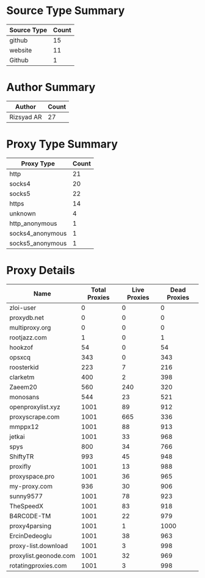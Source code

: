 # Source Type Summary

| Source Type | Count |
|-------------|-------|
| github | 15 |
| website | 11 |
| Github | 1 |


# Author Summary

| Author | Count |
|--------|-------|
| Rizsyad AR | 27 |


# Proxy Type Summary

| Proxy Type | Count |
|------------|-------|
| http | 21 |
| socks4 | 20 |
| socks5 | 22 |
| https | 14 |
| unknown | 4 |
| http_anonymous | 1 |
| socks4_anonymous | 1 |
| socks5_anonymous | 1 |


# Proxy Details

| Name | Total Proxies | Live Proxies | Dead Proxies |
|------|---------------|--------------|---------------|
| zloi-user | 0 | 0 | 0 |
| proxydb.net | 0 | 0 | 0 |
| multiproxy.org | 0 | 0 | 0 |
| rootjazz.com | 1 | 0 | 1 |
| hookzof | 54 | 0 | 54 |
| opsxcq | 343 | 0 | 343 |
| roosterkid | 223 | 7 | 216 |
| clarketm | 400 | 2 | 398 |
| Zaeem20 | 560 | 240 | 320 |
| monosans | 544 | 23 | 521 |
| openproxylist.xyz | 1001 | 89 | 912 |
| proxyscrape.com | 1001 | 665 | 336 |
| mmppx12 | 1001 | 88 | 913 |
| jetkai | 1001 | 33 | 968 |
| spys | 800 | 34 | 766 |
| ShiftyTR | 993 | 45 | 948 |
| proxifly | 1001 | 13 | 988 |
| proxyspace.pro | 1001 | 36 | 965 |
| my-proxy.com | 936 | 30 | 906 |
| sunny9577 | 1001 | 78 | 923 |
| TheSpeedX | 1001 | 83 | 918 |
| B4RC0DE-TM | 1001 | 22 | 979 |
| proxy4parsing | 1001 | 1 | 1000 |
| ErcinDedeoglu | 1001 | 38 | 963 |
| proxy-list.download | 1001 | 3 | 998 |
| proxylist.geonode.com | 1001 | 32 | 969 |
| rotatingproxies.com | 1001 | 3 | 998 |
